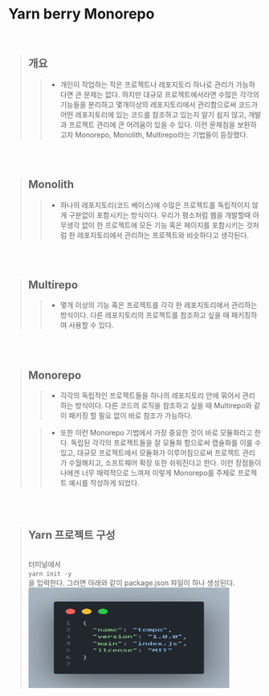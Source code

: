 # Yarn berry Monorepo

<br />

> ## 개요
>
> > - 개인이 작업하는 작은 프로젝트나 레포지토리 하나로 관리가 가능하다면 큰 문제는 없다. 하지만 대규모 프로젝트에서라면 수많은 각각의 기능들을 분리하고 몇개이상의 레포지토리에서 관리함으로써 코드가 어떤 레포지토리에 있는 코드를 참조하고 있는지 알기 쉽지 않고, 개발과 프로젝트 관리에 큰 어려움이 있을 수 있다. 이런 문제점을 보완하고자 Monorepo, Monolith, Multirepo라는 기법들이 등장했다.

<br /><br />

> ## Monolith
>
> > - 하나의 레포지토리(코드 베이스)에 수많은 프로젝트를 독립적이지 않게 구분없이 포함시키는 방식이다. 우리가 평소처럼 웹을 개발할때 아무생각 없이 한 프로젝트에 모든 기능 혹은 페이지를 포함시키는 것처럼 한 레포지토리에서 관리하는 프로젝트와 비슷하다고 생각된다.

<br /><br />

> ## Multirepo
>
> > - 몇개 이상의 기능 혹은 프로젝트를 각각 한 레포지토리에서 관리하는 방식이다. 다른 레포지토리의 프로젝트를 참조하고 싶을 때 패키징하여 사용할 수 있다.

<br /><br />

> ## Monorepo
>
> > - 각각의 독립적인 프로젝트들을 하나의 레포지토리 안에 묶어서 관리하는 방식이다. 다른 코드의 로직을 참조하고 싶을 때 Multirepo와 같이 패키징 할 필요 없이 바로 참조가 가능하다.
>
> > - 또한 이런 Monorepo 기법에서 가장 중요한 것이 바로 모듈화라고 한다. 독립된 각각의 프로젝트들을 잘 모듈화 함으로써 캡슐화를 이룰 수 있고, 대규모 프로젝트에서 모듈화가 이루어짐으로써 프로젝트 관리가 수월해지고, 소프트웨어 확장 또한 쉬워진다고 한다. 이런 장점들이 나에겐 너무 매력적으로 느껴져 이렇게 Monorepo를 주제로 프로젝트 예시를 작성하게 되었다.

<br /><br />

> ## Yarn 프로젝트 구성
>
> <br />
> 터미널에서 
> <code>
> yarn init -y
> </code>
>  을 입력한다. 그러면 아래와 같이 package.json 파일이 하나 생성된다.
> <br />
> <img src="/img/code1.png" width="400px" height="200px" />

 <br />
